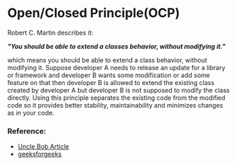 # Open/Closed Principle(OCP)

Robert C. Martin describes it:

<strong><em>"You should be able to extend a classes behavior, without modifying it."</em></strong>

which means you should be able to extend a class behavior, without modifying it.
Suppose developer A needs to release an update for a library or framework and developer B wants some modification or add some feature on that then developer B is allowed to extend the existing class created by developer A but developer B is not supposed to modify the class directly. Using this principle separates the existing code from the modified code so it provides better stability, maintainability and minimizes changes as in your code.

### Reference:
* [Uncle Bob Article](http://butunclebob.com/ArticleS.UncleBob.PrinciplesOfOod)
* [geeksforgeeks](https://www.geeksforgeeks.org/solid-principle-in-programming-understand-with-real-life-examples/)
